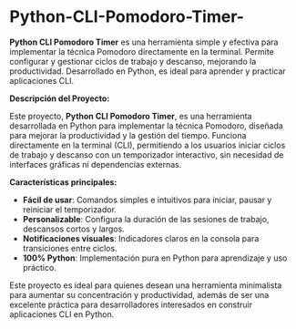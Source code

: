 # Python-CLI-Pomodoro-Timer-
**Python CLI Pomodoro Timer** es una herramienta simple y efectiva para implementar la técnica Pomodoro directamente en la terminal. Permite configurar y gestionar ciclos de trabajo y descanso, mejorando la productividad. Desarrollado en Python, es ideal para aprender y practicar aplicaciones CLI.

**Descripción del Proyecto:**

Este proyecto, **Python CLI Pomodoro Timer**, es una herramienta desarrollada en Python para implementar la técnica Pomodoro, diseñada para mejorar la productividad y la gestión del tiempo. Funciona directamente en la terminal (CLI), permitiendo a los usuarios iniciar ciclos de trabajo y descanso con un temporizador interactivo, sin necesidad de interfaces gráficas ni dependencias externas.

**Características principales:**

- **Fácil de usar**: Comandos simples e intuitivos para iniciar, pausar y reiniciar el temporizador.
- **Personalizable**: Configura la duración de las sesiones de trabajo, descansos cortos y largos.
- **Notificaciones visuales**: Indicadores claros en la consola para transiciones entre ciclos.
- **100% Python**: Implementación pura en Python para aprendizaje y uso práctico.

Este proyecto es ideal para quienes desean una herramienta minimalista para aumentar su concentración y productividad, además de ser una excelente práctica para desarrolladores interesados en construir aplicaciones CLI en Python.
